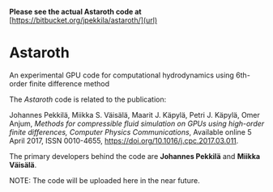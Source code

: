 **Please see the actual Astaroth code at** [https://bitbucket.org/jpekkila/astaroth/](url)  

# Astaroth
An experimental GPU code for computational hydrodynamics using 6th-order finite difference method

The *Astaroth* code is related to the publication: 

Johannes Pekkilä, Miikka S. Väisälä, Maarit J. Käpylä, Petri J. Käpylä, Omer Anjum, *Methods for compressible fluid simulation on GPUs using high-order finite differences, Computer Physics Communications*, Available online 5 April 2017, ISSN 0010-4655, https://doi.org/10.1016/j.cpc.2017.03.011.

The primary developers behind the code are **Johannes Pekkilä** and **Miikka Väisälä**.

NOTE: The code will be uploaded here in the near future. 
